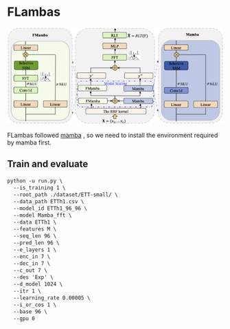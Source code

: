 # FLambas

![model](assert/framework_fmamba.png)

FLambas followed [mamba](https://github.com/state-spaces/mamba) , so we need to install the environment required by mamba first. 
## Train and evaluate
```
python -u run.py \
  --is_training 1 \
  --root_path ./dataset/ETT-small/ \
  --data_path ETTh1.csv \
  --model_id ETTh1_96_96 \
  --model Mamba_fft \
  --data ETTh1 \
  --features M \
  --seq_len 96 \
  --pred_len 96 \
  --e_layers 1 \
  --enc_in 7 \
  --dec_in 7 \
  --c_out 7 \
  --des 'Exp' \
  --d_model 1024 \
  --itr 1 \
  --learning_rate 0.00005 \
  --i_or_cos 1 \
  --base 96 \
  --gpu 0
```
